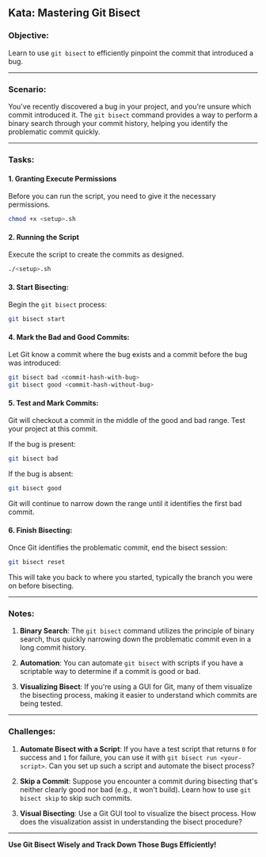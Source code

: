 ## Kata: Mastering Git Bisect

### Objective:

Learn to use `git bisect` to efficiently pinpoint the commit that introduced a bug.

---

### Scenario:

You've recently discovered a bug in your project, and you're unsure which commit introduced it. The `git bisect` command provides a way to perform a binary search through your commit history, helping you identify the problematic commit quickly.

---

### Tasks:

#### 1. Granting Execute Permissions

Before you can run the script, you need to give it the necessary permissions.

```bash
chmod +x <setup>.sh
```

#### 2. Running the Script

Execute the script to create the commits as designed.

```bash
./<setup>.sh
```

#### 3. Start Bisecting:

Begin the `git bisect` process:

```bash
git bisect start
```

#### 4. Mark the Bad and Good Commits:

Let Git know a commit where the bug exists and a commit before the bug was introduced:

```bash
git bisect bad <commit-hash-with-bug>
git bisect good <commit-hash-without-bug>
```

#### 5. Test and Mark Commits:

Git will checkout a commit in the middle of the good and bad range. Test your project at this commit.

If the bug is present:

```bash
git bisect bad
```

If the bug is absent:

```bash
git bisect good
```

Git will continue to narrow down the range until it identifies the first bad commit.

#### 6. Finish Bisecting:

Once Git identifies the problematic commit, end the bisect session:

```bash
git bisect reset
```

This will take you back to where you started, typically the branch you were on before bisecting.

---

### Notes:

1. **Binary Search**: The `git bisect` command utilizes the principle of binary search, thus quickly narrowing down the problematic commit even in a long commit history.

2. **Automation**: You can automate `git bisect` with scripts if you have a scriptable way to determine if a commit is good or bad.

3. **Visualizing Bisect**: If you're using a GUI for Git, many of them visualize the bisecting process, making it easier to understand which commits are being tested.

---

### Challenges:

1. **Automate Bisect with a Script**: If you have a test script that returns `0` for success and `1` for failure, you can use it with `git bisect run <your-script>`. Can you set up such a script and automate the bisect process?

2. **Skip a Commit**: Suppose you encounter a commit during bisecting that's neither clearly good nor bad (e.g., it won't build). Learn how to use `git bisect skip` to skip such commits.

3. **Visual Bisecting**: Use a Git GUI tool to visualize the bisect process. How does the visualization assist in understanding the bisect procedure?

---

**Use Git Bisect Wisely and Track Down Those Bugs Efficiently!**
